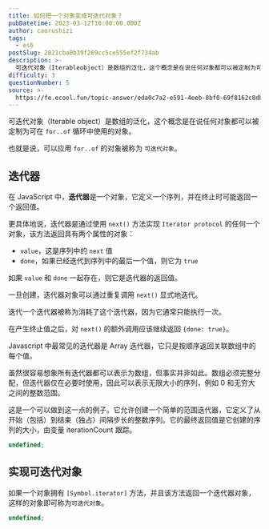 ```yaml
---
title: 如何把一个对象变成可迭代对象？
pubDatetime: 2023-03-12T16:00:00.000Z
author: caorushizi
tags:
  - es6
postSlug: 2821cba0b39f269cc5ce555ef2f734ab
description: >-
  可迭代对象（Iterableobject）是数组的泛化，这个概念是在说任何对象都可以被定制为可在`for..of`循环中使用的对象。也就是说，可以应用`for..of`的对象被称为`可迭代对象`。迭代
difficulty: 3
questionNumber: 5
source: >-
  https://fe.ecool.fun/topic-answer/eda0c7a2-e591-4eeb-8bf0-69f8162c8db1?orderBy=updateTime&order=desc&tagId=24
---
```


可迭代对象（Iterable object）是数组的泛化，这个概念是在说任何对象都可以被定制为可在 `for..of` 循环中使用的对象。

也就是说，可以应用 `for..of` 的对象被称为 `可迭代对象`。

## 迭代器

在 JavaScript 中，**迭代器**是一个对象，它定义一个序列，并在终止时可能返回一个返回值。

更具体地说，迭代器是通过使用 `next()` 方法实现 `Iterator protocol` 的任何一个对象，该方法返回具有两个属性的对象：

- `value`，这是序列中的 `next` 值
- `done`，如果已经迭代到序列中的最后一个值，则它为 `true`

如果 `value` 和 `done` 一起存在，则它是迭代器的返回值。

一旦创建，迭代器对象可以通过重复调用 `next()` 显式地迭代。

迭代一个迭代器被称为消耗了这个迭代器，因为它通常只能执行一次。

在产生终止值之后，对 `next()` 的额外调用应该继续返回 `{done: true}`。

Javascript 中最常见的迭代器是 Array 迭代器，它只是按顺序返回关联数组中的每个值。

虽然很容易想象所有迭代器都可以表示为数组，但事实并非如此。数组必须完整分配，但迭代器仅在必要时使用，因此可以表示无限大小的序列，例如 0 和无穷大之间的整数范围。

这是一个可以做到这一点的例子。它允许创建一个简单的范围迭代器，它定义了从开始（包括）到结束（独占）间隔步长的整数序列。它的最终返回值是它创建的序列的大小，由变量 iterationCount 跟踪。

```typescript
undefined;
```

## 实现可迭代对象

如果一个对象拥有 `[Symbol.iterator]` 方法，并且该方法返回一个迭代器对象，这样的对象即可称为`可迭代对象`。

```typescript
undefined;
```
